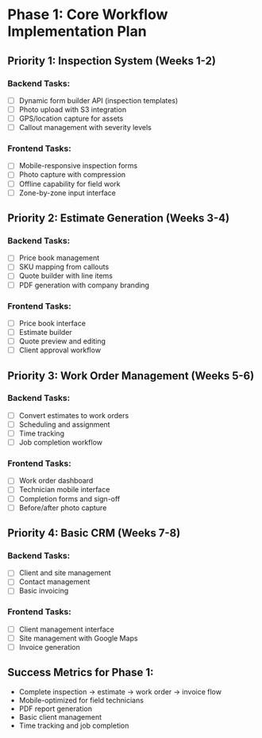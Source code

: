 # Phase 1: Core Workflow Implementation Plan

## Priority 1: Inspection System (Weeks 1-2)
### Backend Tasks:
- [ ] Dynamic form builder API (inspection templates)
- [ ] Photo upload with S3 integration
- [ ] GPS/location capture for assets
- [ ] Callout management with severity levels

### Frontend Tasks:
- [ ] Mobile-responsive inspection forms
- [ ] Photo capture with compression
- [ ] Offline capability for field work
- [ ] Zone-by-zone input interface

## Priority 2: Estimate Generation (Weeks 3-4)
### Backend Tasks:
- [ ] Price book management
- [ ] SKU mapping from callouts
- [ ] Quote builder with line items
- [ ] PDF generation with company branding

### Frontend Tasks:
- [ ] Price book interface
- [ ] Estimate builder
- [ ] Quote preview and editing
- [ ] Client approval workflow

## Priority 3: Work Order Management (Weeks 5-6)
### Backend Tasks:
- [ ] Convert estimates to work orders
- [ ] Scheduling and assignment
- [ ] Time tracking
- [ ] Job completion workflow

### Frontend Tasks:
- [ ] Work order dashboard
- [ ] Technician mobile interface
- [ ] Completion forms and sign-off
- [ ] Before/after photo capture

## Priority 4: Basic CRM (Weeks 7-8)
### Backend Tasks:
- [ ] Client and site management
- [ ] Contact management
- [ ] Basic invoicing

### Frontend Tasks:
- [ ] Client management interface
- [ ] Site management with Google Maps
- [ ] Invoice generation

## Success Metrics for Phase 1:
- Complete inspection → estimate → work order → invoice flow
- Mobile-optimized for field technicians
- PDF report generation
- Basic client management
- Time tracking and job completion
